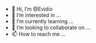 - 👋 Hi, I’m @Evidio
- 👀 I’m interested in ...
- 🌱 I’m currently learning ...
- 💞️ I’m looking to collaborate on ...
- 📫 How to reach me ...

<!---
Evidio/Evidio is a ✨ special ✨ repository because its `README.md` (this file) appears on your GitHub profile.
You can click the Preview link to take a look at your changes.
--->
